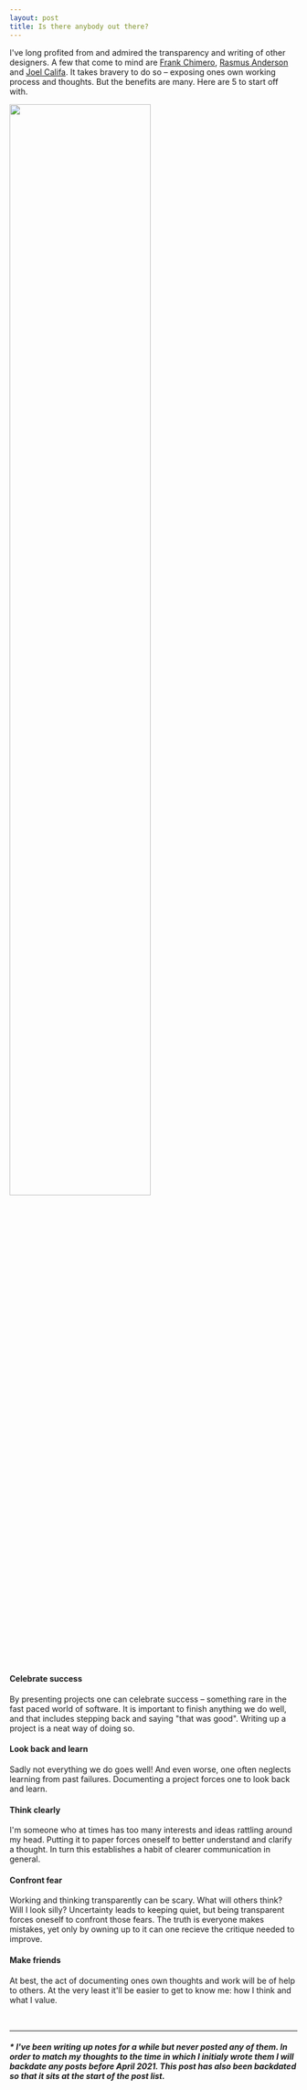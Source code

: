 ```yaml
---
layout: post
title: Is there anybody out there?
---
```


I've long profited from and admired the transparency and writing of other designers. A few that come to mind are [Frank Chimero](https://frankchimero.com/), [Rasmus Anderson](https://rsms.me/) and [Joel Califa](https://joelcalifa.com). It takes bravery to do so – exposing ones own working process and thoughts. But the benefits are many. Here are 5 to start off with.

<img class="postimage" width="70%" src="../../../assets/first-post.jpg"/>   

#### Celebrate success
By presenting projects one can celebrate success – something rare in the fast paced world of software. It is important to finish anything we do well, and that includes stepping back and saying "that was good". Writing up a project is a neat way of doing so.

#### Look back and learn
 Sadly not everything we do goes well! And even worse, one often neglects learning from past failures. Documenting a project forces one to look back and learn.

#### Think clearly   
I'm someone who at times has too many interests and ideas rattling around my head. Putting it to paper forces oneself to better understand and clarify a thought. In turn this establishes a habit of clearer communication in general.

#### Confront fear
Working and thinking transparently can be scary. What will others think? Will I look silly? Uncertainty leads to keeping quiet, but being transparent forces oneself to confront those fears. The truth is everyone makes mistakes, yet only by owning up to it can one recieve the critique needed to improve.

#### Make friends
At best, the act of documenting ones own thoughts and work will be of help to others. At the very least it'll be easier to get to know me: how I think and what I value.


<br>

---

##### * I've been writing up notes for a while but never posted any of them. In order to match my thoughts to the time in which I initialy wrote them I will backdate any posts before April 2021. This post has also been backdated so that it sits at the start of the post list.